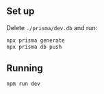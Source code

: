 ## Set up

Delete `./prisma/dev.db` and run:

```bash
npx prisma generate
npx prisma db push
```

## Running

```bash
npm run dev
```